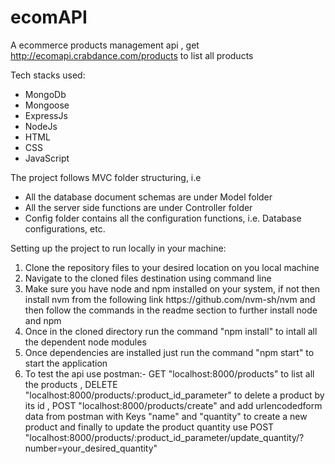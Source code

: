 # ecomAPI
A ecommerce products management api , get http://ecomapi.crabdance.com/products to list all products

<p>Tech stacks used:
  <ul>
    <li>MongoDb</li>
    <li>Mongoose</li>
    <li>ExpressJs</li>
    <li>NodeJs</li>
    <li>HTML</li>
    <li>CSS</li>
    <li>JavaScript</li>
  </ul>
</p>

<p>The project follows MVC folder structuring, i.e
   <ul>
    <li>All the database document schemas are under Model folder</li>
    <li>All the server side functions are under Controller folder</li>
     <li>Config folder contains all the configuration functions, i.e. Database configurations, etc.</li>
   </ul>
 </p>

<p>Setting up the project to run locally in your machine:
  <ol>
    <li>Clone the repository files to your desired location on you local machine</li>
    <li>Navigate to the cloned files destination using command line</li>
    <li>Make sure you have node and npm installed on your system, if not then install nvm from the following link https://github.com/nvm-sh/nvm and then follow the commands in the readme section to further install node and npm</li>
    <li>Once in the cloned directory run the command "npm install" to intall all the dependent node modules</li>
    <li>Once dependencies are installed just run the command "npm start" to start the application</li>
    <li>To test the api use postman:- GET "localhost:8000/products" to list all the products , DELETE "localhost:8000/products/:product_id_parameter" to delete a product by its id , POST "localhost:8000/products/create" and add urlencodedform data from postman with Keys "name" and "quantity" to create a new product and finally to update the product quantity use POST "localhost:8000/products/:product_id_parameter/update_quantity/?number=your_desired_quantity" </li>
  </ol>
</p>
